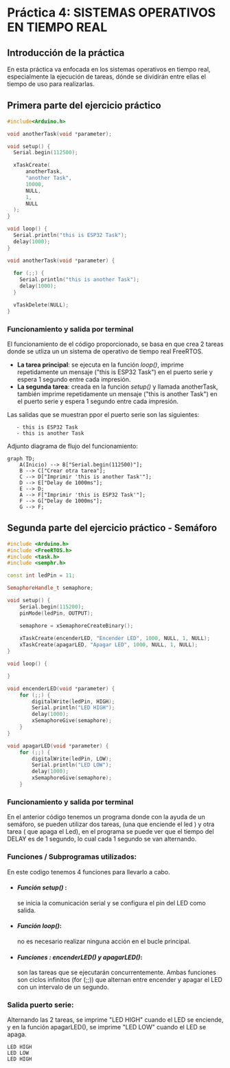 # Práctica 4: SISTEMAS OPERATIVOS EN TIEMPO REAL
## Introducción de la práctica
En esta práctica va enfocada en los sistemas operativos en tiempo real, especialmente la ejecución de tareas, dónde se dividirán entre ellas el tiempo de uso para realizarlas.

## Primera parte del ejercicio práctico
```c++
#include<Arduino.h>

void anotherTask(void *parameter);

void setup() {
  Serial.begin(112500);

  xTaskCreate(
      anotherTask,     
      "another Task",  
      10000,           
      NULL,             
      1,               
      NULL              
  );
}

void loop() {
  Serial.println("this is ESP32 Task");
  delay(1000);
}

void anotherTask(void *parameter) {
  
  for (;;) {
    Serial.println("this is another Task");
    delay(1000);
  }

  vTaskDelete(NULL);
}
```
### Funcionamiento y salida por terminal
El funcionamiento de el código proporcionado, se basa en que crea 2 tareas donde se utliza un un sistema de operativo de tiempo real FreeRTOS.

- **La tarea principal**: se ejecuta en la función *loop()*, imprime repetidamente un mensaje ("this is ESP32 Task") en el puerto serie y espera 1 segundo entre cada impresión.
- **La segunda tarea**: creada en la función *setup()* y llamada anotherTask, también imprime repetidamente un mensaje ("this is another Task") en el puerto serie y espera 1 segundo entre cada impresión.

Las salidas que se muestran ppor el puerto serie son las siguientes:
```
   - this is ESP32 Task
   - this is another Task
```
Adjunto diagrama de flujo del funcionamiento:

```mermaid
graph TD;
    A(Inicio) --> B["Serial.begin(112500)"];
    B --> C["Crear otra tarea"];
    C --> D["Imprimir 'this is another Task'"];
    D --> E["Delay de 1000ms"];
    E --> D;
    A --> F["Imprimir 'this is ESP32 Task'"];
    F --> G["Delay de 1000ms"];
    G --> F;
```
## Segunda parte del ejercicio práctico - Semáforo
```c++
#include <Arduino.h>
#include <FreeRTOS.h>
#include <task.h>
#include <semphr.h>

const int ledPin = 11;

SemaphoreHandle_t semaphore;

void setup() {
    Serial.begin(115200);
    pinMode(ledPin, OUTPUT);

    semaphore = xSemaphoreCreateBinary();
    
    xTaskCreate(encenderLED, "Encender LED", 1000, NULL, 1, NULL);
    xTaskCreate(apagarLED, "Apagar LED", 1000, NULL, 1, NULL);
}

void loop() {

}

void encenderLED(void *parameter) {
    for (;;) {
        digitalWrite(ledPin, HIGH);
        Serial.println("LED HIGH");
        delay(1000);
        xSemaphoreGive(semaphore); 
    }
}

void apagarLED(void *parameter) {
    for (;;) {
        digitalWrite(ledPin, LOW);
        Serial.println("LED LOW");
        delay(1000);
        xSemaphoreGive(semaphore); 
    } 
```
### Funcionamiento y salida por terminal

En el anterior código tenemos un programa donde con la ayuda de un semáforo, se pueden utilizar dos tareas, (una que enciende el led ) y otra tarea ( que apaga el Led), en el programa se puede ver que el tiempo del DELAY es de 1 segundo, lo cual cada 1 segundo se van alternando.

### Funciones / Subprogramas utilizados: 

En este codigo tenemos 4 funciones para llevarlo a cabo.

 - #### *Función setup()* :
   se inicia la comunicación serial y se configura el pin del LED como salida.

 - #### *Función loop()*:
   no es necesario realizar ninguna acción en el bucle principal.

 - #### *Funciones : encenderLED() y apagarLED()*:
   son las tareas que se ejecutarán concurrentemente. Ambas funciones son ciclos infinitos (for (;;)) que alternan entre encender y apagar el LED con un intervalo de un segundo.

### Salida puerto serie:

Alternando las 2 tareas, se imprime "LED HIGH" cuando el LED se enciende, y en la función apagarLED(), se imprime "LED LOW" cuando el LED se apaga. 

```
LED HIGH
LED LOW
LED HIGH
```
   
   
